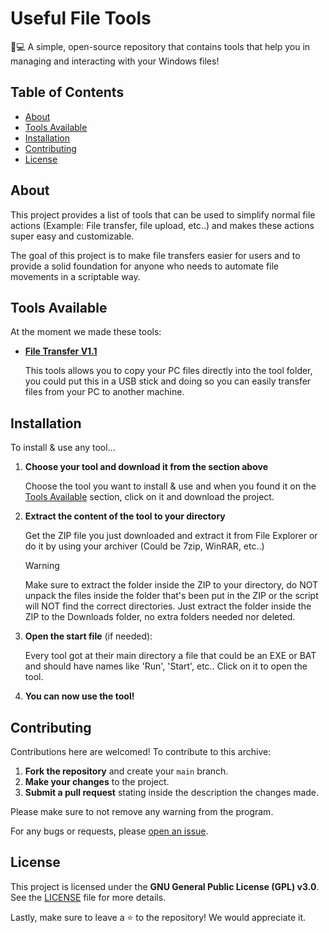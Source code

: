 # Useful File Tools

📁💻 A simple, open-source repository that contains tools that help you in managing and interacting with your Windows files!

## Table of Contents
- [About](#about)
- [Tools Available](#tools-available)
- [Installation](#installation)
- [Contributing](#contributing)
- [License](#license)

## About

This project provides a list of tools that can be used to simplify normal file actions (Example: File transfer, file upload, etc..) and makes these actions super easy and customizable.

The goal of this project is to make file transfers easier for users and to provide a solid foundation for anyone who needs to automate file movements in a scriptable way.

## Tools Available

At the moment we made these tools:
- [**File Transfer V1.1**](https://github.com/TheBatchMaster/UsefulFileTools/raw/refs/heads/main/TransferTools.zip)
  
  This tools allows you to copy your PC files directly into the tool folder, you could put this in a USB stick and doing so you can easily transfer files from your PC to another machine.

## Installation

To install & use any tool...

1. **Choose your tool and download it from the section above**
   
   Choose the tool you want to install & use and when you found it on the [Tools Available](#tools-available) section, click on it and download the project.

2. **Extract the content of the tool to your directory**

   Get the ZIP file you just downloaded and extract it from File Explorer or do it by using your archiver (Could be 7zip, WinRAR, etc..)

   > [!WARNING]
   > Make sure to extract the folder inside the ZIP to your directory, do NOT unpack the files inside the folder that's been put in the ZIP or the script will NOT find the correct directories. Just extract the folder inside the ZIP to the Downloads folder, no extra folders needed nor deleted.

4. **Open the start file** (if needed):

   Every tool got at their main directory a file that could be an EXE or BAT and should have names like 'Run', 'Start', etc..
   Click on it to open the tool.

6. **You can now use the tool!**

## Contributing

Contributions here are welcomed! To contribute to this archive:

1. **Fork the repository** and create your `main` branch.
2. **Make your changes** to the project.
3. **Submit a pull request** stating inside the description the changes made.

Please make sure to not remove any warning from the program.

For any bugs or requests, please [open an issue](https://github.com/TheBatchMaster/UsefulFileTools/issues).

## License

This project is licensed under the **GNU General Public License (GPL) v3.0**. See the [LICENSE](LICENSE) file for more details.


Lastly, make sure to leave a ⭐ to the repository! We would appreciate it.
